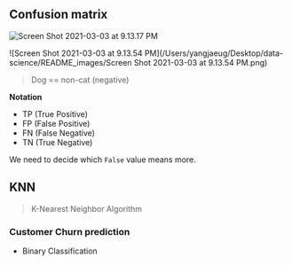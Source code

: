 ## Confusion matrix

<img src="/Users/yangjaeug/Desktop/data-science/README_images/Screen Shot 2021-03-03 at 9.13.17 PM.png" alt="Screen Shot 2021-03-03 at 9.13.17 PM"/>

![Screen Shot 2021-03-03 at 9.13.54 PM](/Users/yangjaeug/Desktop/data-science/README_images/Screen Shot 2021-03-03 at 9.13.54 PM.png)

> Dog == non-cat (negative)

**Notation**

- TP (True Positive)
- FP (False Positive)
- FN (False Negative)
- TN (True Negative)

We need to decide which `False` value means more.



## KNN

> K-Nearest Neighbor Algorithm

### Customer Churn prediction

- Binary Classification

